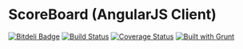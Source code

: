 # ScoreBoard (AngularJS Client)

[![Bitdeli Badge](https://d2weczhvl823v0.cloudfront.net/frankbille/scoreboard2/trend.png)](https://bitdeli.com/free "Bitdeli Badge")
[![Build Status](https://travis-ci.org/frankbille/scoreboard2.png?branch=master)](https://travis-ci.org/frankbille/scoreboard2)
[![Coverage Status](https://coveralls.io/repos/frankbille/scoreboard2/badge.png?branch=master)](https://coveralls.io/r/frankbille/scoreboard2?branch=master)
[![Built with Grunt](https://cdn.gruntjs.com/builtwith.png)](http://gruntjs.com/)
